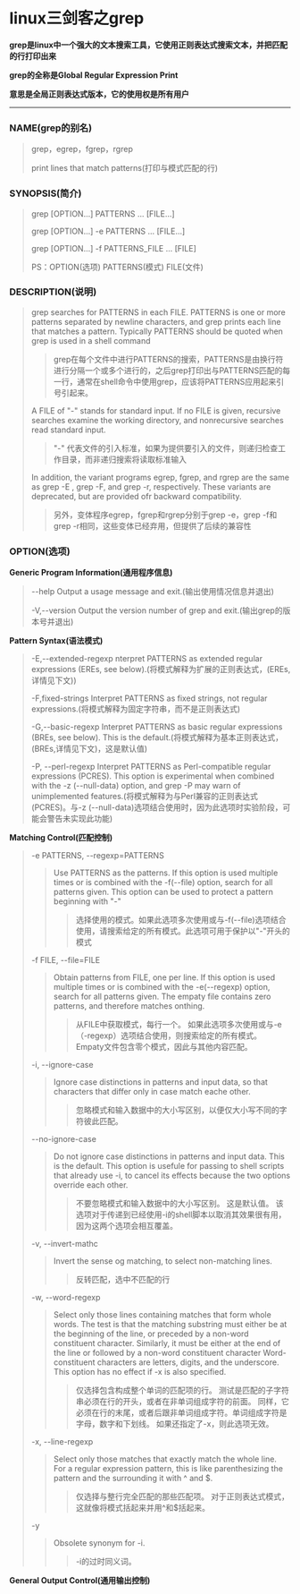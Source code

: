 # linux三剑客之grep

**grep是linux中一个强大的文本搜索工具，它使用正则表达式搜索文本，并把匹配的行打印出来**

**grep的全称是Global Regular  Expression Print**

**意思是全局正则表达式版本，它的使用权是所有用户**

---

### NAME(grep的别名)

> grep，egrep，fgrep，rgrep 	
>
> print lines that match patterns(打印与模式匹配的行)

### SYNOPSIS(简介)

> grep [OPTION...] PATTERNS ... [FILE...]
>
> grep [OPTION...] -e PATTERNS ... [FILE...]
>
> grep [OPTION...] -f PATTERNS_FILE ... [FILE]
>
> PS：OPTION(选项)   PATTERNS(模式) FILE(文件)

### DESCRIPTION(说明)

> grep searches for PATTERNS in each FILE. 	PATTERNS is one or more patterns separated by newline characters, and grep prints each line that matches a pattern.	Typically PATTERNS should be quoted when grep is used in a shell command
>
> > grep在每个文件中进行PATTERNS的搜索，PATTERNS是由换行符进行分隔一个或多个进行的，之后grep打印出与PATTERNS匹配的每一行，通常在shell命令中使用grep，应该将PATTERNS应用起来引号引起来。
>
> A FILE of "-" stands for standard input. If no FILE is given, recursive searches examine the working directory, and nonrecursive searches read standard input.
>
> > "-" 代表文件的引入标准，如果为提供要引入的文件，则递归检查工作目录，而非递归搜索将读取标准输入
>
> In addition, the variant programs egrep, fgrep, and rgrep are the same as grep -E , grep -F, and grep -r, respectively. These variants are deprecated, but are provided ofr backward compatibility.
>
> > 另外，变体程序egrep，fgrep和rgrep分别于grep -e，grep -f和grep -r相同，这些变体已经弃用，但提供了后续的兼容性

### OPTION(选项)

**Generic Program Information(通用程序信息)**

> --help Output a usage message and exit.(输出使用情况信息并退出)
>
> -V,--version  Output the version number of grep and exit.(输出grep的版本号并退出)

**Pattern Syntax(语法模式)**

> -E,--extended-regexp  nterpret PATTERNS as extended regular expressions (EREs, see below).(将模式解释为扩展的正则表达式，(EREs,详情见下文))
>
> -F,fixed-strings  Interpret PATTERNS as fixed strings, not regular expressions.(将模式解释为固定字符串，而不是正则表达式)
>
> -G,--basic-regexp	Interpret PATTERNS as basic regular expressions (BREs, see below). This is the default.(将模式解释为基本正则表达式，(BREs,详情见下文)，这是默认值)
>
> -P, --perl-regexp	Interpret PATTERNS as Perl-compatible regular expressions (PCRES). This option is experimental when combined with the -z (--null-data) option, and grep -P may warn of unimplemented features.(将模式解释为与Perl兼容的正则表达式(PCRES)。与-z (--null-data)选项结合使用时，因为此选项时实验阶段，可能会警告未实现此功能)

**Matching Control(匹配控制)**

> -e PATTERNS,	--regexp=PATTERNS
>
> > Use PATTERNS as the patterns.	If this option is used multiple times or is combined with the -f(--file) option, search for all patterns given.  This option can be used to protect a pattern beginning with "-"
> >
> > > 选择使用的模式。如果此选项多次使用或与-f(--file)选项结合使用，请搜索给定的所有模式。此选项可用于保护以"-"开头的模式
>
> -f FILE,	--file=FILE
>
> > Obtain patterns from FILE, one per line. If this option is used multiple times or is combined with the -e(--regexp) option, search for all patterns given. The empaty file contains zero patterns, and therefore matches onthing.
> >
> > > 从FILE中获取模式，每行一个。 如果此选项多次使用或与-e（-regexp）选项结合使用，则搜索给定的所有模式。 Empaty文件包含零个模式，因此与其他内容匹配。
>
> -i,	--ignore-case
>
> > Ignore case distinctions in patterns and input data, so that characters that differ only in case match eache other.
> >
> > > 忽略模式和输入数据中的大小写区别，以便仅大小写不同的字符彼此匹配。 
>
> --no-ignore-case
>
> > Do not ignore case distinctions in patterns and input data. This is the default. This option is usefule for passing to shell scripts that already use -i, to cancel its effects because the two options override each other.
> >
> > > 不要忽略模式和输入数据中的大小写区别。 这是默认值。 该选项对于传递到已经使用-i的shell脚本以取消其效果很有用，因为这两个选项会相互覆盖。 
>
> -v,	--invert-mathc
>
> > Invert the sense og matching, to select non-matching lines.
> >
> > > 反转匹配，选中不匹配的行
>
> -w,	--word-regexp
>
> > Select only those lines containing matches that form whole words. The test is that the matching substring must either be at the beginning of the line, or preceded by a non-word constituent character. Similarly, it must be either at the end of the line or followed by a non-word constituent character Word-constituent characters are letters, digits, and the underscore. This option has no effect if -x is also specified.
> >
> > > 仅选择包含构成整个单词的匹配项的行。 测试是匹配的子字符串必须在行的开头，或者在非单词组成字符的前面。 同样，它必须在行的末尾，或者后跟非单词组成字符。单词组成字符是字母，数字和下划线。 如果还指定了-x，则此选项无效。 
>
> -x,	--line-regexp
>
> > Select only those matches that exactly match the whole line. For a regular expression pattern, this is like parenthesizing the pattern and the surrounding it with ^ and $.
> >
> > > 仅选择与整行完全匹配的那些匹配项。 对于正则表达式模式，这就像将模式括起来并用^和$括起来。
>
> -y 
>
> > Obsolete synonym for -i.
> >
> > > -i的过时同义词。 

**General Output Control(通用输出控制)**



